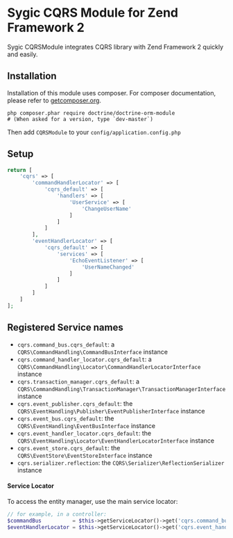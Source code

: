 # Sygic CQRS Module for Zend Framework 2

Sygic CQRSModule integrates CQRS library with Zend Framework 2 quickly and easily.

## Installation

Installation of this module uses composer. For composer documentation, please refer to
[getcomposer.org](http://getcomposer.org/).

    php composer.phar require doctrine/doctrine-orm-module
    # (When asked for a version, type `dev-master`)

Then add `CQRSModule` to your `config/application.config.php`

## Setup
```php
return [
    'cqrs' => [
        'commandHandlerLocator' => [
            'cqrs_default' => [
                'handlers' => [
                    'UserService' => [
                        'ChangeUserName'
                    ]
                ]
            ]
        ],
        'eventHandlerLocator' => [
            'cqrs_default' => [
                'services' => [
                    'EchoEventListener' => [
                        'UserNameChanged'
                    ]
                ]
            ]
        ]
    ]
];
```

## Registered Service names

 * `cqrs.command_bus.cqrs_default`: a `CQRS\CommandHandling\CommandBusInterface` instance
 * `cqrs.command_handler_locator.cqrs_default`: a `CQRS\CommandHandling\Locator\CommandHandlerLocatorInterface` instance
 * `cqrs.transaction_manager.cqrs_default`: a `CQRS\CommandHandling\TransactionManager\TransactionManagerInterface` instance
 * `cqrs.event_publisher.cqrs_default`: the `CQRS\EventHandling\Publisher\EventPublisherInterface` instance
 * `cqrs.event_bus.cqrs_default`: the `CQRS\EventHandling\EventBusInterface` instance
 * `cqrs.event_handler_locator.cqrs_default`: the `CQRS\EventHandling\Locator\EventHandlerLocatorInterface` instance
 * `cqrs.event_store.cqrs_default`: the `CQRS\EventStore\EventStoreInterface` instance
 * `cqrs.serializer.reflection`: the `CQRS\Serializer\ReflectionSerializer` instance

#### Service Locator
To access the entity manager, use the main service locator:

```php
// for example, in a controller:
$commandBus          = $this->getServiceLocator()->get('cqrs.command_bus.cqrs_default');
$eventHandlerLocator = $this->getServiceLocator()->get('cqrs.event_handler_locator.cqrs_default');
```
